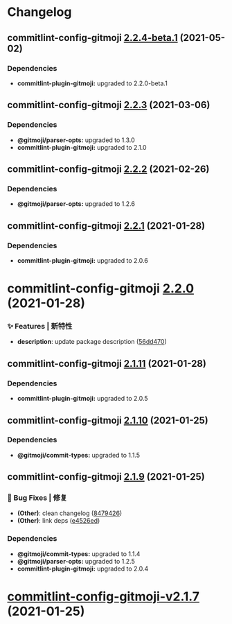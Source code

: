 # Changelog

## commitlint-config-gitmoji [2.2.4-beta.1](https://github.com/arvinxx/gitmoji-commit-workflow/compare/commitlint-config-gitmoji@2.2.3...commitlint-config-gitmoji@2.2.4-beta.1) (2021-05-02)





### Dependencies

* **commitlint-plugin-gitmoji:** upgraded to 2.2.0-beta.1

## commitlint-config-gitmoji [2.2.3](https://github.com/arvinxx/gitmoji-commit-workflow/compare/commitlint-config-gitmoji@2.2.2...commitlint-config-gitmoji@2.2.3) (2021-03-06)

### Dependencies

- **@gitmoji/parser-opts:** upgraded to 1.3.0
- **commitlint-plugin-gitmoji:** upgraded to 2.1.0

## commitlint-config-gitmoji [2.2.2](https://github.com/arvinxx/gitmoji-commit-workflow/compare/commitlint-config-gitmoji@2.2.1...commitlint-config-gitmoji@2.2.2) (2021-02-26)

### Dependencies

- **@gitmoji/parser-opts:** upgraded to 1.2.6

## commitlint-config-gitmoji [2.2.1](https://github.com/arvinxx/gitmoji-commit-workflow/compare/commitlint-config-gitmoji@2.2.0...commitlint-config-gitmoji@2.2.1) (2021-01-28)

### Dependencies

- **commitlint-plugin-gitmoji:** upgraded to 2.0.6

# commitlint-config-gitmoji [2.2.0](https://github.com/arvinxx/gitmoji-commit-workflow/compare/commitlint-config-gitmoji@2.1.11...commitlint-config-gitmoji@2.2.0) (2021-01-28)

### ✨ Features | 新特性

- **description**: update package description ([56dd470](https://github.com/arvinxx/gitmoji-commit-workflow/commit/56dd470))

## commitlint-config-gitmoji [2.1.11](https://github.com/arvinxx/gitmoji-commit-workflow/compare/commitlint-config-gitmoji@2.1.10...commitlint-config-gitmoji@2.1.11) (2021-01-28)

### Dependencies

- **commitlint-plugin-gitmoji:** upgraded to 2.0.5

## commitlint-config-gitmoji [2.1.10](https://github.com/arvinxx/gitmoji-commit-workflow/compare/commitlint-config-gitmoji@2.1.9...commitlint-config-gitmoji@2.1.10) (2021-01-25)

### Dependencies

- **@gitmoji/commit-types:** upgraded to 1.1.5

## commitlint-config-gitmoji [2.1.9](https://github.com/arvinxx/gitmoji-commit-workflow/compare/commitlint-config-gitmoji@2.1.8...commitlint-config-gitmoji@2.1.9) (2021-01-25)

### 🐛 Bug Fixes | 修复

- **(Other)**: clean changelog ([8479426](https://github.com/arvinxx/gitmoji-commit-workflow/commit/8479426))
- **(Other)**: link deps ([e4526ed](https://github.com/arvinxx/gitmoji-commit-workflow/commit/e4526ed))

### Dependencies

- **@gitmoji/commit-types:** upgraded to 1.1.4
- **@gitmoji/parser-opts:** upgraded to 1.2.5
- **commitlint-plugin-gitmoji:** upgraded to 2.0.4

# [commitlint-config-gitmoji-v2.1.7](https://github.com/arvinxx/gitmoji-commit-workflow/compare/commitlint-config-gitmoji-v2.1.6...commitlint-config-gitmoji-v2.1.7) (2021-01-25)
